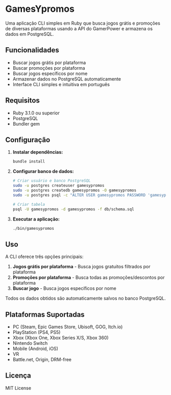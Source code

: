 # GamesYpromos

Uma aplicação CLI simples em Ruby que busca jogos grátis e promoções de diversas plataformas usando a API do GamerPower e armazena os dados em PostgreSQL.

## Funcionalidades

- Buscar jogos grátis por plataforma
- Buscar promoções por plataforma
- Buscar jogos específicos por nome
- Armazenar dados no PostgreSQL automaticamente
- Interface CLI simples e intuitiva em português

## Requisitos

- Ruby 3.1.0 ou superior
- PostgreSQL
- Bundler gem

## Configuração

1. **Instalar dependências:**
   ```bash
   bundle install
   ```

2. **Configurar banco de dados:**
   ```bash
   # Criar usuário e banco PostgreSQL
   sudo -u postgres createuser gamesypromos
   sudo -u postgres createdb gamesypromos -O gamesypromos
   sudo -u postgres psql -c "ALTER USER gamesypromos PASSWORD 'gamesypromos';"
   
   # Criar tabela
   psql -U gamesypromos -d gamesypromos -f db/schema.sql
   ```

3. **Executar a aplicação:**
   ```bash
   ./bin/gamesypromos
   ```

## Uso

A CLI oferece três opções principais:

1. **Jogos grátis por plataforma** - Busca jogos gratuitos filtrados por plataforma
2. **Promoções por plataforma** - Busca todas as promoções/descontos por plataforma
3. **Buscar jogo** - Busca jogos específicos por nome

Todos os dados obtidos são automaticamente salvos no banco PostgreSQL.

## Plataformas Suportadas

- PC (Steam, Epic Games Store, Ubisoft, GOG, Itch.io)
- PlayStation (PS4, PS5)
- Xbox (Xbox One, Xbox Series X/S, Xbox 360)
- Nintendo Switch
- Mobile (Android, iOS)
- VR
- Battle.net, Origin, DRM-free

## Licença

MIT License
